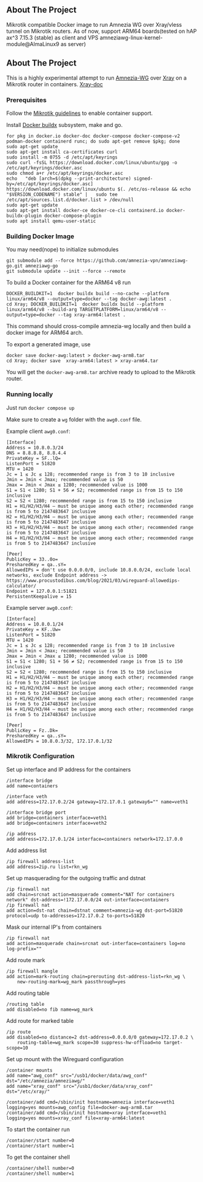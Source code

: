 ## About The Project
Mikrotik compatible Docker image to run Amnezia WG over Xray/vless tunnel on Mikrotik routers. As of now, support ARM64 boards(tested on hAP ax^3 7.15.3 (stable) as client and VPS amneziawg-linux-kernel-module@AlmaLinux9 as server)

## About The Project
This is a highly experimental attempt to run [Amnezia-WG](https://github.com/amnezia-vpn/amnezia-wg) over [Xray](https://computerscot.github.io/wireguard-over-xray.html) on a Mikrotik router in containers.
[Xray-doc](https://xtls.github.io/ru/config/)

### Prerequisites

Follow the [Mikrotik guidelines](https://help.mikrotik.com/docs/display/ROS/Container) to enable container support.

Install [Docker buildx](https://github.com/docker/buildx) subsystem, make and go.
```
for pkg in docker.io docker-doc docker-compose docker-compose-v2 podman-docker containerd runc; do sudo apt-get remove $pkg; done
sudo apt-get update
sudo apt-get install ca-certificates curl
sudo install -m 0755 -d /etc/apt/keyrings
sudo curl -fsSL https://download.docker.com/linux/ubuntu/gpg -o /etc/apt/keyrings/docker.asc
sudo chmod a+r /etc/apt/keyrings/docker.asc
echo   "deb [arch=$(dpkg --print-architecture) signed-by=/etc/apt/keyrings/docker.asc] https://download.docker.com/linux/ubuntu $(. /etc/os-release && echo "$VERSION_CODENAME") stable" |   sudo tee /etc/apt/sources.list.d/docker.list > /dev/null
sudo apt-get update
sudo apt-get install docker-ce docker-ce-cli containerd.io docker-buildx-plugin docker-compose-plugin
sudo apt install qemu-user-static

``` 

### Building Docker Image

You may need(nope) to initialize submodules
```
git submodule add --force https://github.com/amnezia-vpn/amneziawg-go.git amneziawg-go
git submodule update --init --force --remote
```

To build a Docker container for the ARM64 v8 run
```
DOCKER_BUILDKIT=1  docker buildx build --no-cache --platform linux/arm64/v8 --output=type=docker --tag docker-awg:latest .
cd Xray; DOCKER_BUILDKIT=1  docker buildx build --platform linux/arm64/v8 --build-arg TARGETPLATFORM=linux/arm64/v8 --output=type=docker --tag xray-arm64:latest .
```
This command should cross-compile amnezia-wg locally and then build a docker image for ARM64 arch.

To export a generated image, use
```
docker save docker-awg:latest > docker-awg-arm8.tar
cd Xray; docker save  xray-arm64:latest > xray-arm64.tar
```

You will get the `docker-awg-arm8.tar` archive ready to upload to the Mikrotik router.

### Running locally

Just run `docker compose up`

Make sure to create a `wg` folder with the `awg0.conf` file.

Example client `awg0.conf`:

```
[Interface]
Address = 10.8.0.3/24
DNS = 8.8.8.8, 8.8.4.4
PrivateKey = SF..lQ=
ListenPort = 51820
MTU = 1420
Jc = 1 ≤ Jc ≤ 128; recommended range is from 3 to 10 inclusive
Jmin = Jmin < Jmax; recommended value is 50
Jmax = Jmin < Jmax ≤ 1280; recommended value is 1000
S1 = S1 < 1280; S1 + 56 ≠ S2; recommended range is from 15 to 150 inclusive 
S2 = S2 < 1280; recommended range is from 15 to 150 inclusive
H1 = H1/H2/H3/H4 — must be unique among each other; recommended range is from 5 to 2147483647 inclusive
H2 = H1/H2/H3/H4 — must be unique among each other; recommended range is from 5 to 2147483647 inclusive
H3 = H1/H2/H3/H4 — must be unique among each other; recommended range is from 5 to 2147483647 inclusive
H4 = H1/H2/H3/H4 — must be unique among each other; recommended range is from 5 to 2147483647 inclusive

[Peer]
PublicKey = 33..0o=
PresharedKey = qa..sY=
AllowedIPs = don't use 0.0.0.0/0, include 10.8.0.0/24, exclude local networks, exclude Endpoint address -> https://www.procustodibus.com/blog/2021/03/wireguard-allowedips-calculator/
Endpoint = 127.0.0.1:51821
PersistentKeepalive = 15

```

Example server `awg0.conf`:

```
[Interface]
Address = 10.8.0.1/24
PrivateKey = KF..Uw=
ListenPort = 51820
MTU = 1420
Jc = 1 ≤ Jc ≤ 128; recommended range is from 3 to 10 inclusive
Jmin = Jmin < Jmax; recommended value is 50
Jmax = Jmin < Jmax ≤ 1280; recommended value is 1000
S1 = S1 < 1280; S1 + 56 ≠ S2; recommended range is from 15 to 150 inclusive 
S2 = S2 < 1280; recommended range is from 15 to 150 inclusive
H1 = H1/H2/H3/H4 — must be unique among each other; recommended range is from 5 to 2147483647 inclusive
H2 = H1/H2/H3/H4 — must be unique among each other; recommended range is from 5 to 2147483647 inclusive
H3 = H1/H2/H3/H4 — must be unique among each other; recommended range is from 5 to 2147483647 inclusive
H4 = H1/H2/H3/H4 — must be unique among each other; recommended range is from 5 to 2147483647 inclusive

[Peer]
PublicKey = Fz..Dk=
PresharedKey = qa..sY=
AllowedIPs = 10.8.0.3/32, 172.17.0.1/32

```


### Mikrotik Configuration

Set up interface and IP address for the containers

```
/interface bridge
add name=containers

/interface veth
add address=172.17.0.2/24 gateway=172.17.0.1 gateway6="" name=veth1

/interface bridge port
add bridge=containers interface=veth1
add bridge=containers interface=veth2

/ip address
add address=172.17.0.1/24 interface=containers network=172.17.0.0
```

Add address list
```
/ip firewall address-list
add address=2ip.ru list=rkn_wg
```

Set up masquerading for the outgoing traffic and dstnat

```
/ip firewall nat
add chain=srcnat action=masquerade comment="NAT for containers network" dst-address=!172.17.0.0/24 out-interface=containers
/ip firewall nat
add action=dst-nat chain=dstnat comment=amnezia-wg dst-port=51820 protocol=udp to-addresses=172.17.0.2 to-ports=51820
```

Mask our internal IP's from containers
```
/ip firewall nat
add action=masquerade chain=srcnat out-interface=containers log=no log-prefix="" 
```

Add route mark
```
/ip firewall mangle
add action=mark-routing chain=prerouting dst-address-list=rkn_wg \
    new-routing-mark=wg_mark passthrough=yes
```

Add routing table
```
/routing table
add disabled=no fib name=wg_mark
```

Add route for marked table
```
/ip route
add disabled=no distance=2 dst-address=0.0.0.0/0 gateway=172.17.0.2 \
    routing-table=wg_mark scope=30 suppress-hw-offload=no target-scope=10
```

Set up mount with the Wireguard configuration

```
/container mounts
add name="awg_conf" src="/usb1/docker/data/awg_conf" dst="/etc/amnezia/amneziawg/" 
add name="xray_conf" src="/usb1/docker/data/xray_conf" dst="/etc/xray/" 

/container/add cmd=/sbin/init hostname=amnezia interface=veth1 logging=yes mounts=awg_config file=docker-awg-arm8.tar
/container/add cmd=/sbin/init hostname=xray interface=veth1 logging=yes mounts=xray_conf file=xray-arm64:latest
```

To start the container run

```
/container/start number=0
/container/start number=1
```

To get the container shell

```
/container/shell number=0
/container/shell number=1
```